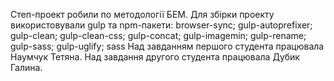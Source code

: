 Степ-проект робили по методології БЕМ. 
Для збірки проекту використовували gulp та npm-пакети:
browser-sync;
gulp-autoprefixer;
gulp-clean;
gulp-clean-css;
gulp-concat;
gulp-imagemin;
gulp-rename;
gulp-sass;
gulp-uglify;
sass
Над завданням першого студента працювала Наумчук Тетяна.
Над завдання другого студента працювала Дубик Галина.

